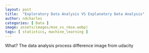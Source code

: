 ```yaml
---
layout: post
title:  "Exploratory Data Analysis VS Explanatory Data Analysis"
author: ndcharles
categories: [ Data ]
image: assets/images/mse_vs_rmse.webp)
tags: [ statistics, machine_learning ]
---
```

What?
The data analysis process
difference
image from udacity


